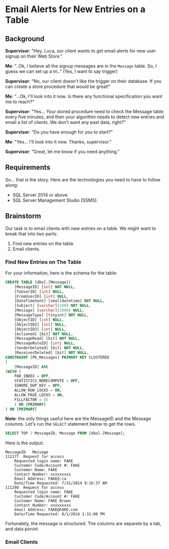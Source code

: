 # Email Alerts for New Entries on a Table

## Background

**Supervisor**: "Hey, Luca, our client wants to get email alerts for new user signup on their Web Store."

**Me**: "..Ok, I believe all the signup messages are in the ``Message`` table. So, I guess we can set up a tri.." (Yes, I want to say trigger)

**Supervisor**: "No, our client doesn't like the trigger on their database. If you can create a store procedure that would be great!"

**Me**: "...Ok, I'll look into it now. Is there any functional specification you want me to reach?"

**Supervisor**: "Yes... Your stored procedure need to check the Message table every five minutes, and then your algorithm needs to detect new entries and email a list of clients. We don't want any past data, right?"

**Supervisor**: "Do you have enough for you to start?"

**Me**: "Yes... I'll look into it now. Thanks, supervisor."

**Supervisor**: "Great, let me know if you need anything."

## Requirements

So... that is the story. Here are the technologies you need to have to follow along:

* SQL Server 2014 or above.
* SQL Server Management Studio (SSMS).

## Brainstorm

Our task is to email clients with new entries on a table. We might want to break that into two parts:

1. Find new entries on the table.
2. Email clients.

### Find New Entries on The Table

For your information, here is the schema for the table:

```sql
CREATE TABLE [dbo].[Message](
    [MessageID] [int] NOT NULL,
    [ToUserID] [int] NULL,
    [FromUserID] [int] NULL,
    [DateTimeSent] [smalldatetime] NOT NULL,
    [Subject] [varchar](200) NOT NULL,
    [Message] [varchar](2000) NULL,
    [MessageType] [tinyint] NOT NULL,
    [ObjectID] [int] NULL,
    [ObjectID2] [int] NULL,
    [ObjectID3] [int] NULL,
    [Actioned] [bit] NOT NULL,
    [MessageRead] [bit] NOT NULL,
    [MessageRuleID] [int] NULL,
    [SenderDeleted] [bit] NOT NULL,
    [ReceiverDeleted] [bit] NOT NULL,
CONSTRAINT [PK_Messages] PRIMARY KEY CLUSTERED
(
    [MessageID] ASC
)WITH (
    PAD_INDEX = OFF, 
    STATISTICS_NORECOMPUTE = OFF, 
    IGNORE_DUP_KEY = OFF, 
    ALLOW_ROW_LOCKS = ON, 
    ALLOW_PAGE_LOCKS = ON, 
    FILLFACTOR = 85
    ) ON [PRIMARY]
) ON [PRIMARY]
```

**Note**: the only things useful here are the MessageID and the Message columns. Let's run the `SELECT` statement below to get the rows.

```sql
SELECT TOP 2 MessageID, Message FROM [dbo].[Message];
```

Here is the output:

```text
MessageID	Message
112177	Request for access
    Requested login name: FAKE
    Customer Code/Account #: FAKE
    Customer Name: FAKE 
    Contact Number: xxxxxxxxx
    Email Address: FAKE@.ca
    Date/Time Requested: 7/31/2014 9:16:37 AM
111298	Request for access
    Requested login name: FAKE
    Customer Code/Account #: FAKE
    Customer Name: FAKE Brown
    Contact Number: xxxxxxxxx
    Email Address: FAKE@FAKE.com
    Date/Time Requested: 8/1/2014 1:31:00 PM
```

Fortunately, the message is structured. The columns are separete by a tab, and data ponint


### Email Clients